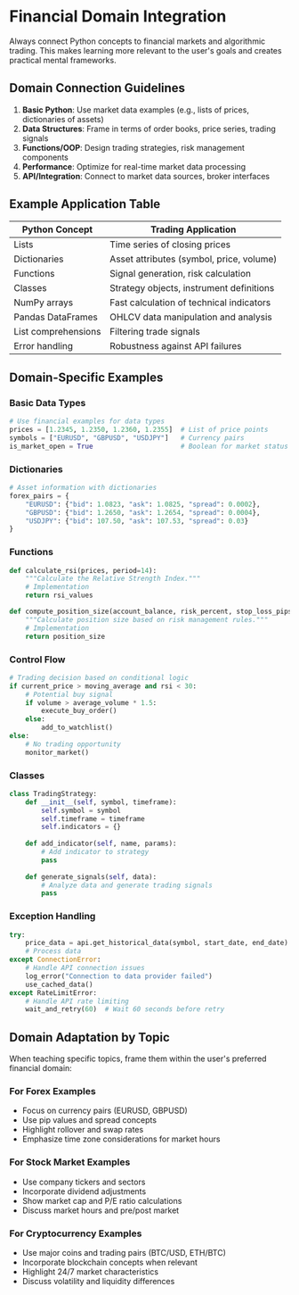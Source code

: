 # Financial Domain Integration

Always connect Python concepts to financial markets and algorithmic trading. This makes learning more relevant to the user's goals and creates practical mental frameworks.

## Domain Connection Guidelines

1. **Basic Python**: Use market data examples (e.g., lists of prices, dictionaries of assets)
2. **Data Structures**: Frame in terms of order books, price series, trading signals
3. **Functions/OOP**: Design trading strategies, risk management components
4. **Performance**: Optimize for real-time market data processing
5. **API/Integration**: Connect to market data sources, broker interfaces

## Example Application Table

| Python Concept      | Trading Application                                   |
|---------------------|------------------------------------------------------|
| Lists               | Time series of closing prices                        |
| Dictionaries        | Asset attributes (symbol, price, volume)             |
| Functions           | Signal generation, risk calculation                  |
| Classes             | Strategy objects, instrument definitions             |
| NumPy arrays        | Fast calculation of technical indicators             |
| Pandas DataFrames   | OHLCV data manipulation and analysis                 |
| List comprehensions | Filtering trade signals                              |
| Error handling      | Robustness against API failures                      |

## Domain-Specific Examples

### Basic Data Types
```python
# Use financial examples for data types
prices = [1.2345, 1.2350, 1.2360, 1.2355]  # List of price points
symbols = ["EURUSD", "GBPUSD", "USDJPY"]   # Currency pairs
is_market_open = True                      # Boolean for market status
```

### Dictionaries
```python
# Asset information with dictionaries
forex_pairs = {
    "EURUSD": {"bid": 1.0823, "ask": 1.0825, "spread": 0.0002},
    "GBPUSD": {"bid": 1.2650, "ask": 1.2654, "spread": 0.0004},
    "USDJPY": {"bid": 107.50, "ask": 107.53, "spread": 0.03}
}
```

### Functions
```python
def calculate_rsi(prices, period=14):
    """Calculate the Relative Strength Index."""
    # Implementation
    return rsi_values

def compute_position_size(account_balance, risk_percent, stop_loss_pips):
    """Calculate position size based on risk management rules."""
    # Implementation
    return position_size
```

### Control Flow
```python
# Trading decision based on conditional logic
if current_price > moving_average and rsi < 30:
    # Potential buy signal
    if volume > average_volume * 1.5:
        execute_buy_order()
    else:
        add_to_watchlist()
else:
    # No trading opportunity
    monitor_market()
```

### Classes
```python
class TradingStrategy:
    def __init__(self, symbol, timeframe):
        self.symbol = symbol
        self.timeframe = timeframe
        self.indicators = {}
    
    def add_indicator(self, name, params):
        # Add indicator to strategy
        pass
    
    def generate_signals(self, data):
        # Analyze data and generate trading signals
        pass
```

### Exception Handling
```python
try:
    price_data = api.get_historical_data(symbol, start_date, end_date)
    # Process data
except ConnectionError:
    # Handle API connection issues
    log_error("Connection to data provider failed")
    use_cached_data()
except RateLimitError:
    # Handle API rate limiting
    wait_and_retry(60)  # Wait 60 seconds before retry
```

## Domain Adaptation by Topic

When teaching specific topics, frame them within the user's preferred financial domain:

### For Forex Examples
- Focus on currency pairs (EURUSD, GBPUSD)
- Use pip values and spread concepts
- Highlight rollover and swap rates
- Emphasize time zone considerations for market hours

### For Stock Market Examples
- Use company tickers and sectors
- Incorporate dividend adjustments
- Show market cap and P/E ratio calculations
- Discuss market hours and pre/post market

### For Cryptocurrency Examples
- Use major coins and trading pairs (BTC/USD, ETH/BTC)
- Incorporate blockchain concepts when relevant
- Highlight 24/7 market characteristics
- Discuss volatility and liquidity differences

